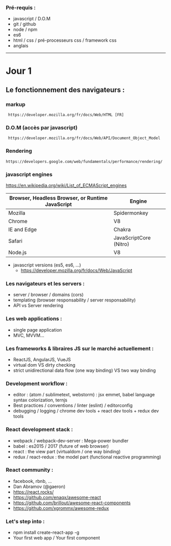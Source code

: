 
### Pré-requis :

- javascript / D.O.M
- git / github
- node / npm
- es6
- html / css / pré-processeurs css / framework css
- anglais

---

# Jour 1

## Le fonctionnement des navigateurs :

### markup
     https://developer.mozilla.org/fr/docs/Web/HTML [FR]
### D.O.M (accès par javascript)
     https://developer.mozilla.org/fr/docs/Web/API/Document_Object_Model
### Rendering
    https://developers.google.com/web/fundamentals/performance/rendering/

### javascript engines
   https://en.wikipedia.org/wiki/List_of_ECMAScript_engines


  | Browser, Headless Browser, or Runtime	JavaScript | Engine |
  |---|---|
  |  Mozilla |  Spidermonkey |
  |  Chrome |  V8 |
  |  IE and Edge |  Chakra |
  |  Safari |  JavaScriptCore (Nitro) |
  |  Node.js |  V8 |




- javascript versions (es5, es6, ...)
  - https://developer.mozilla.org/fr/docs/Web/JavaScript

### Les navigateurs et les servers :
- server / browser / domains (cors)
- templating (browser responsability / server responsability)
- API vs Server rendering

### Les web applications :
- single page application
- MVC, MVVM...

### Les frameworks & libraires JS sur le marché actuellement :
- ReactJS, AngularJS, VueJS
- virtual dom VS dirty checking
- strict unidirectional data flow (one way binding) VS two way binding

### Development workflow :
- editor : (atom / sublimetext, webstorm) : jsx emmet, babel language syntax colorization, ternjs
- Best practices / conventions / linter (eslint) / editorconfig
- debugging / logging / chrome dev tools + react dev tools + redux dev tools

### React development stack :
- webpack / webpack-dev-server : Mega-power bundler
- babel : es2015 / 2017 (future of web browser)
- react : the view part (virtualdom  / one way binding)
- redux / react-redux : the model part (functional reactive programming)

### React community :
- facebook, rbnb, ...
- Dan Abramov (@gaeron)
- https://react.rocks/
- https://github.com/enaqx/awesome-react
- https://github.com/brillout/awesome-react-components
- https://github.com/xgrommx/awesome-redux

### Let's step into :
- npm install create-react-app -g
- Your first web app / Your first component
